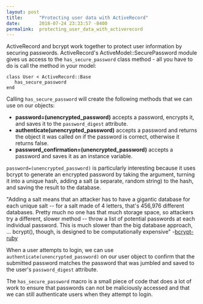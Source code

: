 ```yaml
---
layout: post
title:      "Protecting user data with ActiveRecord"
date:       2018-07-24 23:33:57 -0400
permalink:  protecting_user_data_with_activerecord
---
```



ActiveRecord and bcrypt work together to protect user information by securing passwords. ActiveRecord's ActiveModel::SecurePassword module gives us access to the `has_secure_password`  class method  - all you have to do is call the method in your model:

```
class User < ActiveRecord::Base
   has_secure_password
end
```

Calling `has_secure_password` will create the following methods that we can use on our objects:

* **password=(unencrypted_password)** accepts a password, encrypts it, and saves it to the `password_digest` attribute. 
* **authenticate(unencrypted_password)** accepts a password and returns the object it was called on if the password is correct, otherwise it returns false. 
* **password_confirmation=(unencrypted_password)** accepts a password and saves it as an instance variable.

`password=(unencrypted_password)` is particularly interesting because it uses bcrypt to generate an encrypted password by taking the argument, turning it into a unique hash, adding a salt (a separate, random string) to the hash, and saving the result to the database. 

"Adding a salt means that an attacker has to have a gigantic database for each unique salt -- for a salt made of 4 letters, that's 456,976 different databases. Pretty much no one has that much storage space, so attackers try a different, slower method -- throw a list of potential passwords at each individual password. This is much slower than the big database approach, ... bcrypt(), though, is designed to be computationally expensive" -[bcrypt-ruby](https://github.com/codahale/bcrypt-ruby)

When a user attempts to login, we can use `authenticate(unencrypted_password)` on our user object to confirm that the submitted password matches the password that was jumbled and saved to the user's `password_digest` attribute. 

The `has_secure_password` macro is a small piece of code that does a lot of work to ensure that passwords can not be maliciously accessed and that we can still authenticate users when they attempt to login. 
